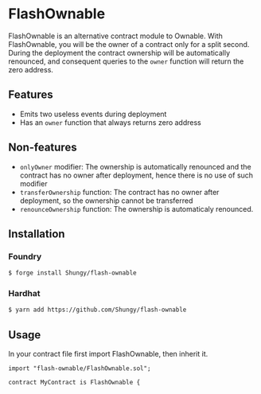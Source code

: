 # FlashOwnable

FlashOwnable is an alternative contract module to Ownable. With FlashOwnable, you will be the owner of a contract only for a split second. During the deployment the contract ownership will be automatically renounced, and consequent queries to the `owner` function will return the zero address.

## Features

* Emits two useless events during deployment
* Has an `owner` function that always returns zero address

## Non-features

* `onlyOwner` modifier: The ownership is automatically renounced and the contract has no owner after deployment, hence there is no use of such modifier
* `transferOwnership` function: The contract has no owner after deployment, so the ownership cannot be transferred
* `renounceOwnership` function: The ownership is automaticaly renounced.

## Installation

### Foundry

```sh
$ forge install Shungy/flash-ownable
```

### Hardhat

```sh
$ yarn add https://github.com/Shungy/flash-ownable
```

## Usage

In your contract file first import FlashOwnable, then inherit it.

```sol
import "flash-ownable/FlashOwnable.sol";

contract MyContract is FlashOwnable {
```
